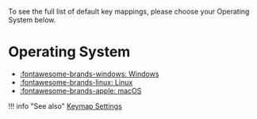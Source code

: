 To see the full list of default key mappings, please choose your Operating System below.

# Operating System
* [:fontawesome-brands-windows: Windows](windows_linux.md)
* [:fontawesome-brands-linux: Linux](windows_linux.md)
* [:fontawesome-brands-apple: macOS](mac.md)

!!! info "See also"
    [Keymap Settings](/platform/settings/general/keymap.md)

